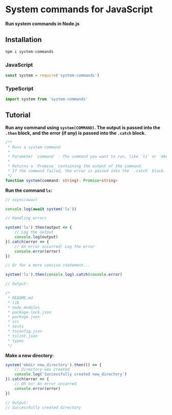 # **System commands for JavaScript**

**Run system commands in Node.js**

## **Installation**

```bash
npm i system-commands
```

### **JavaScript**

```javascript
const system = require('system-commands')
```

### **TypeScript**

```typescript
import system from 'system-commands'
```

## **Tutorial**

**Run any command using `system(COMMAND)`. The output is passed into the `.then` block, and the error (if any) is passed into the `.catch` block.**

```typescript
/**
 * Runs a system command
 * 
 * Parameter `command` - The command you want to run, like `ls` or `mkdir new_directory`
 * 
 * Returns a `Promise` containing the output of the command.
 * If the command failed, the error is passed into the `.catch` block.
 */
function system(command: string): Promise<string>
```

**Run the command `ls`:**

```typescript
// async/await

console.log(await system('ls'))

// Handling errors

system('ls').then(output => {
	// Log the output
	console.log(output)
}).catch(error => {
	// An error occurred! Log the error
	console.error(error)
})

// Or for a more concise statement...

system('ls').then(console.log).catch(console.error)

// Output:

/*
 * README.md
 * lib
 * node_modules
 * package-lock.json
 * package.json
 * src
 * tests
 * tsconfig.json
 * tslint.json
 * types
 */
```

**Make a new directory:**

```typescript
system('mkdir new_directory').then(() => {
	// Directory was created
	console.log('Successfully created new_directory')
}).catch(error => {
	// Oh no! An error occurred
	console.error(error)
})

// Output:
// Successfully created directory
```